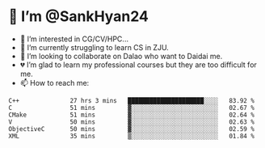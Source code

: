 # 👋 I’m @SankHyan24

- 👀 I’m interested in CG/CV/HPC...
- 🌱 I’m currently struggling to learn CS in ZJU.
- 💞️ I’m looking to collaborate on Dalao who want to Daidai me.
- 💔 I’m glad to learn my professional courses but they are too difficult for me.
- 📫 How to reach me:


<!---
SankHyan24/SankHyan24 is a ✨ special ✨ repository because its `README.md` (this file) appears on your GitHub profile.
You can click the Preview link to take a look at your changes.
--->
<!--START_SECTION:waka-->

```text
C++              27 hrs 3 mins   █████████████████████░░░░   83.92 %
C                51 mins         ▓░░░░░░░░░░░░░░░░░░░░░░░░   02.67 %
CMake            51 mins         ▓░░░░░░░░░░░░░░░░░░░░░░░░   02.64 %
V                50 mins         ▓░░░░░░░░░░░░░░░░░░░░░░░░   02.63 %
ObjectiveC       50 mins         ▓░░░░░░░░░░░░░░░░░░░░░░░░   02.59 %
XML              35 mins         ▒░░░░░░░░░░░░░░░░░░░░░░░░   01.84 %
```

<!--END_SECTION:waka-->
